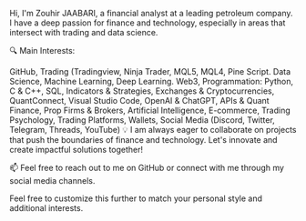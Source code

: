 Hi, I'm Zouhir JAABARI, a financial analyst at a leading petroleum company. I have a deep passion for finance and technology, especially in areas that intersect with trading and data science.

🔍 Main Interests:

GitHub,
Trading (Tradingview, Ninja Trader, MQL5, MQL4, Pine Script.
Data Science, Machine Learning, Deep Learning.
Web3,
Programmation: Python, C & C++, SQL,
Indicators & Strategies,
Exchanges & Cryptocurrencies,
QuantConnect,
Visual Studio Code,
OpenAI & ChatGPT,
APIs & Quant Finance,
Prop Firms & Brokers,
Artificial Intelligence,
E-commerce,
Trading Psychology,
Trading Platforms,
Wallets,
Social Media (Discord, Twitter, Telegram, Threads, YouTube)
💡 I am always eager to collaborate on projects that push the boundaries of finance and technology. Let's innovate and create impactful solutions together!

📫 Feel free to reach out to me on GitHub or connect with me through my social media channels.

Feel free to customize this further to match your personal style and additional interests.
